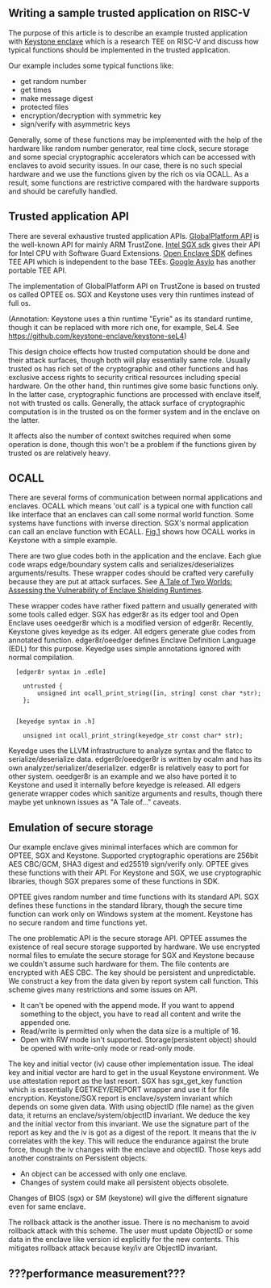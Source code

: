 ## Writing a sample trusted application on RISC-V

The purpose of this article is to describe an example trusted application with [Keystone enclave](https://keystone-enclave.org/) which is a research TEE on RISC-V and discuss how typical functions should be implemented in the trusted application.

Our example includes some typical functions like:

* get random number
* get times
* make message digest
* protected files
* encryption/decryption with symmetric key
* sign/verify with asymmetric keys

Generally, some of these functions may be implemented with the help of the hardware like random number generator, real time clock, secure storage and some special cryptographic accelerators which can be accessed with enclaves to avoid security issues.
In our case, there is no such special hardware and we use the functions given by the rich os via OCALL. As a result, some functions are restrictive compared with the hardware supports and should be carefully handled.

## Trusted application API

There are several exhaustive trusted application APIs. [GlobalPlatform API](https://globalplatform.org/document_types/api/) is the well-known API for mainly ARM TrustZone.
[Intel SGX sdk](https://software.intel.com/en-us/sgx/sdk) gives their API for Intel CPU with Software Guard Extensions.
[Open Enclave SDK](https://openenclave.io/sdk/) defines TEE API which is independent to the base TEEs.
[Google Asylo](https://asylo.dev/) has another portable TEE API.

The implementation of GlobalPlatform API on TrustZone is based on trusted os called OPTEE os. SGX and Keystone uses very thin runtimes instead of full os.

(Annotation: Keystone uses a thin runtime "Eyrie" as its standard runtime, though it can be replaced with more rich one, for example, SeL4. See https://github.com/keystone-enclave/keystone-seL4)

This design choice effects how trusted computation should be done and their attack surfaces, though both will play essentially same role.
Usually trusted os has rich set of the cryptographic and other functions and has exclusive access rights to security critical resources including special hardware. On the other hand, thin runtimes give some basic functions only. In the latter case, cryptographic functions are processed with enclave itself, not with trusted os calls.
Generally, the attack surface of cryptographic computation is in the trusted os on the former system and in the enclave on the latter.

It affects also the number of context switches required when some operation is done, though this won't be a problem if the functions given by trusted os are relatively heavy.

## OCALL

There are several forms of communication between normal applications and enclaves. OCALL which means 'out call' is a typical one with function call like interface that an enclaves can call some normal world function. Some systems have functions with inverse direction. SGX's normal application can call an enclave function with ECALL. [Fig.1](http://192.168.100.100/vc707/junkyard/blob/master/ocall-howto.pdf) shows how OCALL works in Keystone with a simple example.

There are two glue codes both in the application and the enclave.
Each glue code wraps edge/boundary system calls and serializes/deserializes arguments/results. These wrapper codes should be crafted very carefully because they are put at attack surfaces. See [A Tale of Two Worlds: Assessing the Vulnerability of Enclave Shielding Runtimes](https://people.cs.kuleuven.be/~jo.vanbulck/ccs19-tale.pdf).

These wrapper codes have rather fixed pattern and usually generated with some tools called edger. SGX has edger8r as its edger tool and Open Enclave uses oeedger8r which is a modified version of edger8r. Recently, Keystone gives keyedge as its edger. All edgers generate glue codes from annotated function. edger8r/oeedger defines Enclave Definition Language (EDL) for this purpose. Keyedge uses simple annotations ignored with normal compilation.


```
  [edger8r syntax in .edle]

    untrusted {
        unsigned int ocall_print_string([in, string] const char *str);
    };


  [keyedge syntax in .h]
  
    unsigned int ocall_print_string(keyedge_str const char* str);

```


Keyedge uses the LLVM infrastructure to analyze syntax and the flatcc to serialize/deserialize data. edger8r/oeedger8r is written by ocalm and has its own analyzer/serializer/deserializer. edger8r is relatively easy to port for other system. oeedger8r is an example and we also have ported it to Keystone and used it internally before keyedge is released. All edgers generate wrapper codes which sanitize arguments and results, though there maybe yet unknown issues as "A Tale of..." caveats.

## Emulation of secure storage

Our example enclave gives minimal interfaces which are common for OPTEE, SGX and Keystone. Supported cryptographic operations are 256bit AES CBC/GCM, SHA3 digest and ed25519 sign/verify only. OPTEE gives these functions with their API. For Keystone and SGX, we use cryptographic libraries, though SGX prepares some of these functions in SDK.

OPTEE gives random number and time functions with its standard API. SGX defines these functions in the standard library, though the secure time function can work only on Windows system at the moment. Keystone has no secure random and time functions yet.

The one problematic API is the secure storage API. OPTEE assumes the existence of real secure storage supported by hardware. We use encrypted normal files to emulate the secure storage for SGX and Keystone because we couldn't assume such hardware for them. The file contents are encrypted with AES CBC. The key should be persistent and unpredictable. We construct a key from the data given by report system call function. This scheme gives many restrictions and some issues on API.

* It can't be opened with the append mode. If you want to append something to the object, you have to read all content and write the appended one.
* Read/write is permitted only when the data size is a multiple of 16.
* Open with RW mode isn't supported. Storage(persistent object) should be opened with write-only mode or read-only mode.

The key and initial vector (iv) cause other implementation issue.  The ideal key and initial vector are hard to get in the usual Keystone environment.  We use attestation report as the last resort.  SGX has sgx_get_key function which is essentially EGETKEY/EREPORT wrapper and use it for file encryption.  Keystone/SGX report is enclave/system invariant which depends on some given data.  With using objectID (file name) as the given data, it returns an enclave/system/objectID invariant.  We deduce the key and the initial vector from this invariant.
We use the signature part of the report as key and the iv is got as a digest of the report.  It means that the iv correlates with the key.  This will reduce the endurance against the brute force, though the iv changes with the enclave and objectID.
Those keys add another constraints on Persistent objects. 

* An object can be accessed with only one enclave.
* Changes of system could make all persistent objects obsolete.

Changes of BIOS (sgx) or SM (keystone) will give the different signature even for same enclave.

The rollback attack is the another issue. There is no mechanism to avoid rollback attack with this scheme. The user must update ObjectID or some data in the enclave like version id explicitly for the new contents. This mitigates rollback attack because key/iv are ObjectID invariant. 

## ???performance measurement???

